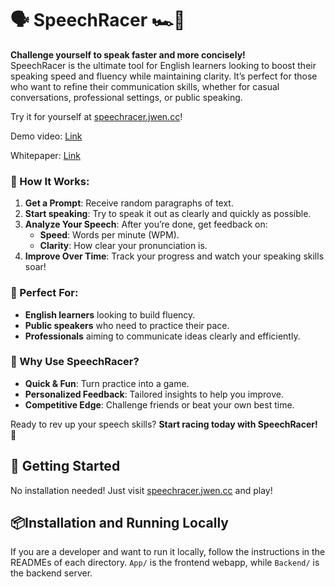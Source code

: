 # 🗣️ SpeechRacer 🏎️💨

**Challenge yourself to speak faster and more concisely!**  
SpeechRacer is the ultimate tool for English learners looking to boost their speaking speed and fluency while maintaining clarity. It’s perfect for those who want to refine their communication skills, whether for casual conversations, professional settings, or public speaking.

Try it for yourself at [speechracer.jwen.cc](speechracer.jwen.cc)!

Demo video: [Link](http://www.youtube.com/watch?v=qCqpGPUTvEg&ab)

Whitepaper: [Link](https://github.com/Sound-and-Music-and-Wang-Ye/speechracer/blob/main/manuscript.pdf)

### 🎯 How It Works:
1. **Get a Prompt**: Receive random paragraphs of text.
2. **Start speaking**: Try to speak it out as clearly and quickly as possible.
3. **Analyze Your Speech**: After you’re done, get feedback on:
   - **Speed**: Words per minute (WPM).
   - **Clarity**: How clear your pronunciation is.
4. **Improve Over Time**: Track your progress and watch your speaking skills soar!

### 🤩 Perfect For:
- **English learners** looking to build fluency.
- **Public speakers** who need to practice their pace.
- **Professionals** aiming to communicate ideas clearly and efficiently.

### 🌟 Why Use SpeechRacer?
- **Quick & Fun**: Turn practice into a game.
- **Personalized Feedback**: Tailored insights to help you improve.
- **Competitive Edge**: Challenge friends or beat your own best time.

Ready to rev up your speech skills? **Start racing today with SpeechRacer!** 🏁

## 🚀 Getting Started

No installation needed! Just visit [speechracer.jwen.cc](speechracer.jwen.cc) and play!

## 📦Installation and Running Locally

If you are a developer and want to run it locally, follow the instructions in the READMEs of each directory.
`App/` is the frontend webapp, while `Backend/` is the backend server.

